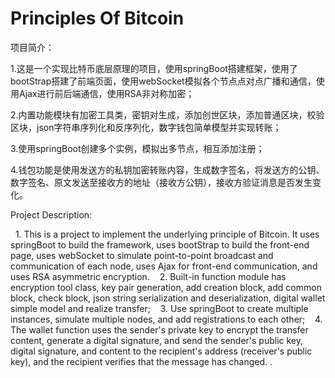# Principles Of Bitcoin
项目简介：

 1.这是一个实现比特币底层原理的项目，使用springBoot搭建框架，使用了bootStrap搭建了前端页面，使用webSocket模拟各个节点点对点广播和通信，使用Ajax进行前后端通信，使用RSA非对称加密；
 
 2.内置功能模块有加密工具类，密钥对生成，添加创世区块，添加普通区块，校验区块，json字符串序列化和反序列化，数字钱包简单模型并实现转账；
  
 3.使用springBoot创建多个实例，模拟出多节点，相互添加注册；
 
 4.钱包功能是使用发送方的私钥加密转账内容，生成数字签名，将发送方的公钥、数字签名、原文发送至接收方的地址（接收方公钥），接收方验证消息是否发生变化。
  
  
  Project Description:
  
  1. This is a project to implement the underlying principle of Bitcoin. It uses springBoot to build the framework, uses bootStrap to build the front-end page, uses webSocket to simulate point-to-point broadcast and communication of each node, uses Ajax for front-end communication, and uses RSA asymmetric encryption.
  
  2. Built-in function module has encryption tool class, key pair generation, add creation block, add common block, check block, json string serialization and deserialization, digital wallet simple model and realize transfer;
   
  3. Use springBoot to create multiple instances, simulate multiple nodes, and add registrations to each other;
   
  4. The wallet function uses the sender's private key to encrypt the transfer content, generate a digital signature, and send the sender's public key, digital signature, and content to the recipient's address (receiver's public key), and the recipient verifies that the message has changed. .
